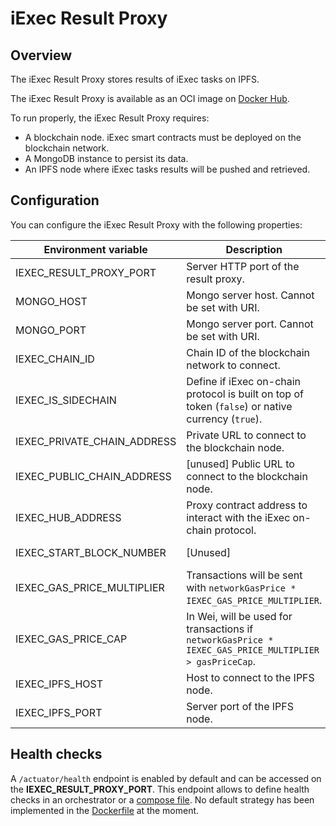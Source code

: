 # iExec Result Proxy

## Overview

The iExec Result Proxy stores results of iExec tasks on IPFS.

The iExec Result Proxy is available as an OCI image on [Docker Hub](https://hub.docker.com/r/iexechub/iexec-result-proxy/tags).

To run properly, the iExec Result Proxy requires:
* A blockchain node. iExec smart contracts must be deployed on the blockchain network.
* A MongoDB instance to persist its data.
* An IPFS node where iExec tasks results will be pushed and retrieved.

## Configuration

You can configure the iExec Result Proxy with the following properties:

| Environment variable | Description | Type | Default value |
| --- | --- | --- | --- |
| IEXEC_RESULT_PROXY_PORT | Server HTTP port of the result proxy. | Positive integer | `13200` |
| MONGO_HOST | Mongo server host. Cannot be set with URI. | String | `localhost` |
| MONGO_PORT | Mongo server port. Cannot be set with URI. | Positive integer | `13202` |
| IEXEC_CHAIN_ID | Chain ID of the blockchain network to connect. | Integer | `17` |
| IEXEC_IS_SIDECHAIN | Define if iExec on-chain protocol is built on top of token (`false`) or native currency (`true`). | Boolean | `false` |
| IEXEC_PRIVATE_CHAIN_ADDRESS | Private URL to connect to the blockchain node. | URL | `http://localhost:8545` |
| IEXEC_PUBLIC_CHAIN_ADDRESS | [unused] Public URL to connect to the blockchain node. | URL | `http://localhost:8545` |
| IEXEC_HUB_ADDRESS | Proxy contract address to interact with the iExec on-chain protocol. | Ethereum address | `0xBF6B2B07e47326B7c8bfCb4A5460bef9f0Fd2002` |
| IEXEC_START_BLOCK_NUMBER | [Unused] | Positive integer | `0` |
| IEXEC_GAS_PRICE_MULTIPLIER | Transactions will be sent with `networkGasPrice * IEXEC_GAS_PRICE_MULTIPLIER`. | Float | `1.0` |
| IEXEC_GAS_PRICE_CAP | In Wei, will be used for transactions if `networkGasPrice * IEXEC_GAS_PRICE_MULTIPLIER > gasPriceCap`. | Integer | `22000000000` |
| IEXEC_IPFS_HOST | Host to connect to the IPFS node. | String | `127.0.0.1` |
| IEXEC_IPFS_PORT | Server port of the IPFS node. | Positive integer | `5001` |

## Health checks

A `/actuator/health` endpoint is enabled by default and can be accessed on the **IEXEC_RESULT_PROXY_PORT**.
This endpoint allows to define health checks in an orchestrator or a [compose file](https://github.com/compose-spec/compose-spec/blob/master/spec.md#healthcheck).
No default strategy has been implemented in the [Dockerfile](Dockerfile) at the moment.
